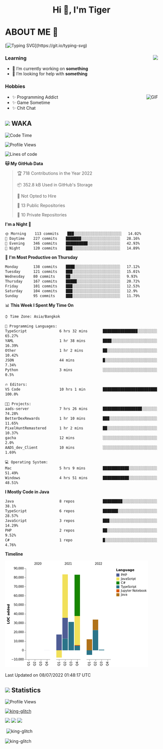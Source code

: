 <h1 align="center">Hi 👋, I'm Tiger</h1>




# ABOUT ME 💬

[![Typing SVG](https://readme-typing-svg.herokuapp.com?color=22F771&vCenter=true&lines=A+perssionate+developer+from+nowhere.)](https://git.io/typing-svg)

<div>
 <img align="right" src="https://spotify-github-profile.vercel.app/api/view?uid=12129734423&cover_image=false&theme=default&bar_color=22d016&bar_color_cover=true" />
 <h3>Learning</h3>
 
 <ul>
  <li>🔭 I’m currently working on <b>something</b></li>
  <li>🤝 I’m looking for help with <b>something</b></li>
 </ul>
 
</div>
<div>
 <h3>Hobbies</h3>
 <img align="right" height="475px"  alt="GIF" src="https://i.pinimg.com/originals/1f/b7/db/1fb7dbee557e5ed509f7517da8a84d58.gif" />
 <ul>
  <li>✨ Programming Addict</li>
  <li>✨ Game Sometime</li>
  <li>✨ Chit Chat</li>
 </ul>
 
</div>



## <img height="40" src="https://raw.githubusercontent.com/innng/innng/master/assets/kyubey.gif"/> WAKA

<!--START_SECTION:waka-->
![Code Time](http://img.shields.io/badge/Code%20Time-0%20secs-blue)

![Profile Views](http://img.shields.io/badge/Profile%20Views-0-blue)

![Lines of code](https://img.shields.io/badge/From%20Hello%20World%20I%27ve%20Written-248%20Thousand%20lines%20of%20code-blue)

**🐱 My GitHub Data** 

> 🏆 718 Contributions in the Year 2022
 > 
> 📦 352.8 kB Used in GitHub's Storage 
 > 
> 🚫 Not Opted to Hire
 > 
> 📜 13 Public Repositories 
 > 
> 🔑 10 Private Repositories  
 > 
**I'm a Night 🦉** 

```text
🌞 Morning    113 commits    ███░░░░░░░░░░░░░░░░░░░░░░   14.02% 
🌆 Daytime    227 commits    ███████░░░░░░░░░░░░░░░░░░   28.16% 
🌃 Evening    346 commits    ██████████░░░░░░░░░░░░░░░   42.93% 
🌙 Night      120 commits    ███░░░░░░░░░░░░░░░░░░░░░░   14.89%

```
📅 **I'm Most Productive on Thursday** 

```text
Monday       138 commits    ████░░░░░░░░░░░░░░░░░░░░░   17.12% 
Tuesday      121 commits    ███░░░░░░░░░░░░░░░░░░░░░░   15.01% 
Wednesday    80 commits     ██░░░░░░░░░░░░░░░░░░░░░░░   9.93% 
Thursday     167 commits    █████░░░░░░░░░░░░░░░░░░░░   20.72% 
Friday       101 commits    ███░░░░░░░░░░░░░░░░░░░░░░   12.53% 
Saturday     104 commits    ███░░░░░░░░░░░░░░░░░░░░░░   12.9% 
Sunday       95 commits     ███░░░░░░░░░░░░░░░░░░░░░░   11.79%

```


📊 **This Week I Spent My Time On** 

```text
⌚︎ Time Zone: Asia/Bangkok

💬 Programming Languages: 
TypeScript               6 hrs 32 mins       ████████████████░░░░░░░░░   65.27% 
YAML                     1 hr 38 mins        ████░░░░░░░░░░░░░░░░░░░░░   16.39% 
Other                    1 hr 2 mins         ██░░░░░░░░░░░░░░░░░░░░░░░   10.42% 
JSON                     44 mins             █░░░░░░░░░░░░░░░░░░░░░░░░   7.34% 
Python                   3 mins              ░░░░░░░░░░░░░░░░░░░░░░░░░   0.5%

🔥 Editors: 
VS Code                  10 hrs 1 min        █████████████████████████   100.0%

🐱‍💻 Projects: 
aads-server              7 hrs 26 mins       ██████████████████░░░░░░░   74.28% 
BetterDexRewards         1 hr 10 mins        ███░░░░░░░░░░░░░░░░░░░░░░   11.65% 
PixelHuntRemastered      1 hr 2 mins         ██░░░░░░░░░░░░░░░░░░░░░░░   10.37% 
gacha                    12 mins             ░░░░░░░░░░░░░░░░░░░░░░░░░   2.0% 
AADS_dev_Client          10 mins             ░░░░░░░░░░░░░░░░░░░░░░░░░   1.69%

💻 Operating System: 
Mac                      5 hrs 9 mins        ████████████░░░░░░░░░░░░░   51.49% 
Windows                  4 hrs 51 mins       ████████████░░░░░░░░░░░░░   48.51%

```

**I Mostly Code in Java** 

```text
Java                     8 repos             █████████░░░░░░░░░░░░░░░░   38.1% 
TypeScript               6 repos             ███████░░░░░░░░░░░░░░░░░░   28.57% 
JavaScript               3 repos             ███░░░░░░░░░░░░░░░░░░░░░░   14.29% 
PHP                      2 repos             ██░░░░░░░░░░░░░░░░░░░░░░░   9.52% 
C#                       1 repo              █░░░░░░░░░░░░░░░░░░░░░░░░   4.76%

```


**Timeline**

![Chart not found](https://raw.githubusercontent.com/king-glitch/king-glitch/main/charts/bar_graph.png) 


 Last Updated on 08/07/2022 01:48:17 UTC
<!--END_SECTION:waka-->
## <img height="40" src="https://raw.githubusercontent.com/innng/innng/master/assets/kyubey.gif"/> Statistics
![Profile Views](https://komarev.com/ghpvc/?username=king-glitch)  

<p align="left"> 
 <a href="https://github.com/ryo-ma/github-profile-trophy">
  <img src="https://github-profile-trophy.vercel.app/?username=king-glitch&theme=dracula" alt="king-glitch" />
 </a> </p>

![](https://github-profile-summary-cards.vercel.app/api/cards/profile-details?username=king-glitch&theme=dracula)
![](https://github-profile-summary-cards.vercel.app/api/cards/stats?username=king-glitch&theme=dracula) 
![](https://github-profile-summary-cards.vercel.app/api/cards/productive-time?username=king-glitch&theme=dracula)


<p>&nbsp;<img align="center" src="https://github-readme-stats.vercel.app/api?username=king-glitch&theme=dracula" alt="king-glitch" /></p>

<p><img align="center" src="https://github-readme-streak-stats.herokuapp.com/?user=king-glitch&theme=dracula" alt="king-glitch" /></p>
